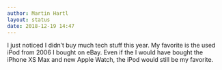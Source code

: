 ```yaml
---
author: Martin Hartl
layout: status
date: 2018-12-19 14:47
---
```

I just noticed I didn’t buy much tech stuff this year. My favorite is the used iPod from 2006 I bought on eBay.
Even if the I would have bought the iPhone XS Max and new Apple Watch, the iPod would still be my favorite.